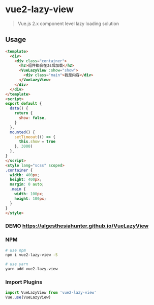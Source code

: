 # vue2-lazy-view

> Vue.js 2.x component level lazy loading solution

## Usage

``` html
<template>
  <div>
    <div class="container">
      <h2>组件都会在3s后加载</h2>
      <VueLazyView :show="show">
        <div class="main">我是内容</div>
      </VueLazyView>
    </div>
  </div>
</template>
<script>
export default {
  data() {
    return {
      show: false,
    }
  },
  mounted() {
    setTimeout(() => {
      this.show = true
    }, 3000)
  },
}
</script>
<style lang="scss" scoped>
.container {
  width: 400px;
  height: 400px;
  margin: 0 auto;
  .main {
    width: 100px;
    height: 100px;
  }
}
</style>


```

### DEMO <https://algesthesiahunter.github.io/VueLazyView>

### NPM

``` bash
# use npm
npm i vue2-lazy-view -S

# use yarn
yarn add vue2-lazy-view
```

### Import Plugins

``` js
import VueLazyView from 'vue2-lazy-view'
Vue.use(VueLazyView)

```
